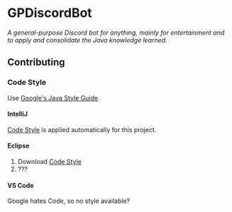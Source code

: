 # GPDiscordBot

_A general-purpose Discord bot for anything, mainly for entertainment and to apply and consolidate
the Java knowledge learned._

## Contributing

### Code Style

Use [Google's Java Style Guide](https://google.github.io/styleguide/javaguide.html).

#### IntelliJ

[Code Style](https://raw.githubusercontent.com/google/styleguide/gh-pages/intellij-java-google-style.xml)
is applied automatically for this project.

#### Eclipse

1. Download [Code Style](https://github.com/google/styleguide/blob/gh-pages/eclipse-java-google-style.xml)
2. ???


#### VS Code

Google hates Code, so no style available?
